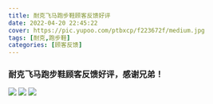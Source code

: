 ```yaml
---
title: 耐克飞马跑步鞋顾客反馈好评
date: 2022-04-20 22:45:22
cover: https://pic.yupoo.com/ptbxcp/f223672f/medium.jpg
tags: [耐克,跑步鞋]
categories: [顾客反馈]
---
```


###  耐克飞马跑步鞋顾客反馈好评，感谢兄弟！
![](https://pic.yupoo.com/ptbxcp/2fb1bf0f/39d58210.jpg)
![](https://pic.yupoo.com/ptbxcp/f223672f/ce0b6dbd.jpg)
![](https://pic.yupoo.com/ptbxcp/add536ad/0895b907.jpg)

